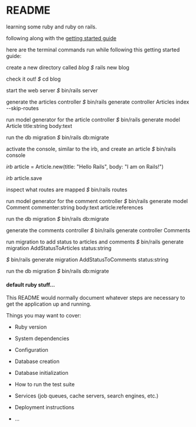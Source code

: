 # README

learning some ruby and ruby on rails.

following along with the [getting started guide](https://guides.rubyonrails.org/getting_started.html)

here are the terminal commands run while following this getting started guide:

create a new directory called _blog_
_$_ rails new blog

check it out!
_$_ cd blog

start the web server
_$_ bin/rails server

generate the articles controller
_$_ bin/rails generate controller Articles index --skip-routes

run model generator for the article controller
_$_ bin/rails generate model Article title:string body:text

run the db migration
_$_ bin/rails db:migrate

activate the console, similar to the irb, and create an article
_$_ bin/rails console

_irb_ article = Article.new(title: "Hello Rails", body: "I am on Rails!")

_irb_ article.save

inspect what routes are mapped
_$_ bin/rails routes

run model generator for the comment controller
_$_ bin/rails generate model Comment commenter:string body:text article:references

run the db migration
_$_ bin/rails db:migrate

generate the comments controller
_$_ bin/rails generate controller Comments

run migration to add status to articles and comments
_$_ bin/rails generate migration AddStatusToArticles status:string

_$_ bin/rails generate migration AddStatusToComments status:string

run the db migration
_$_ bin/rails db:migrate


#### default ruby stuff...

This README would normally document whatever steps are necessary to get the
application up and running.

Things you may want to cover:

* Ruby version

* System dependencies

* Configuration

* Database creation

* Database initialization

* How to run the test suite

* Services (job queues, cache servers, search engines, etc.)

* Deployment instructions

* ...
